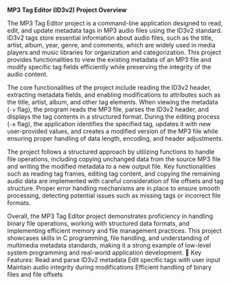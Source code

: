 **MP3 Tag Editor (ID3v2) Project Overview**  

The MP3 Tag Editor project is a command-line application designed to read, edit, and update metadata tags in MP3 audio files using the ID3v2 standard. ID3v2 tags store essential information about audio files, 
such as the title, artist, album, year, genre, and comments, which are widely used in media players and music libraries for organization and categorization. This project provides functionalities to view the existing 
metadata of an MP3 file and modify specific tag fields efficiently while preserving the integrity of the audio content.  

The core functionalities of the project include reading the ID3v2 header, extracting metadata fields, and enabling modifications to attributes such as the title, artist, album, and other tag elements. When viewing the 
metadata (`-v` flag), the program reads the MP3 file, parses the ID3v2 header, and displays the tag contents in a structured format. During the editing process (`-e` flag), the application identifies the specified tag, 
updates it with new user-provided values, and creates a modified version of the MP3 file while ensuring proper handling of data length, encoding, and header adjustments.  

The project follows a structured approach by utilizing functions to handle file operations, including copying unchanged data from the source MP3 file and writing the modified metadata to a new output file. 
Key functionalities such as reading tag frames, editing tag content, and copying the remaining audio data are implemented with careful consideration of file offsets and tag structure. Proper error handling 
mechanisms are in place to ensure smooth processing, detecting potential issues such as missing tags or incorrect file formats.  

Overall, the MP3 Tag Editor project demonstrates proficiency in handling binary file operations, working with structured data formats, and implementing efficient memory and file management practices. 
This project showcases skills in C programming, file handling, and understanding of multimedia metadata standards, making it a strong example of low-level system programming and real-world application development.
🧠 Key Features:
Read and parse ID3v2 metadata
Edit specific tags with user input
Maintain audio integrity during modifications
Efficient handling of binary files and file offsets
